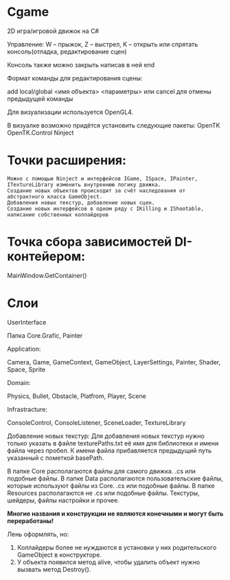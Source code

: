 # Cgame

2D игра/игровой движок на C#
	
Управление: W – прыжок, Z – выстрел, K – открыть или спрятать консоль(отладка, редактирование сцен)

Консоль также можно закрыть написав в ней end

Формат команды для редактирования сцены:

add local/global <имя объекта> <параметры> или cancel для отмены предыдущей команды
	
Для визуализации используется OpenGL4.

В визуалке возможно придётся установить следующие пакеты:
OpenTK
OpenTK.Control
Ninject

# Точки раcширения:
	Можно с помощью Ninject и интерфейсов IGame, ISpace, IPainter, ITextureLibrary изменить внутреннюю логику движка.
	Создание новых объектов происходит за счёт наследования от абстрактного класса GameObject.
	Добавления новых текстур, добавление новых сцен.
	Cоздание новых интерфейсов в одном ряду c IKilling и IShootable, написание собственных коллайдеров
	
# Точка сбора зависимостей DI-контейером: 
MainWindow.GetContainer()

# Слои
UserInterface

Папка Core.Grafic, Painter 

Application:

Camera, Game, GameContext, GameObject, LayerSettings, Painter, Shader, Space, Sprite

Domain:

Physics, Bullet, Obstacle, Platfrom, Player, Scene

Infrastracture:

ConsoleControl, ConsoleListener, SceneLoader, TextureLibrary

Добавление новых текстур:
	Для добавления новых текстур нужно только указать в файле texturePaths.txt её имя для библиотеки и имени файла через пробел.
	К имени файла прибавляется предыдущий путь указанный с пометкой basePath.
	
В папке Core располагаются файлы для самого движка. .cs или подобные файлы.
В папке Data располагаются пользовательские файлы, которые используют файлы из Core. .cs или подобные файлы.
В папке Resources располагаются не .cs или подобные файлы. Текстуры, шейдеры, файлы настройки и прочее.

__Многие названия и конструкции не являются конечными и могут быть переработаны!__

Лень оформлять, но:
1) Коллайдеры более не нуждаются в установки у них родительского GameObject в конструкторе.
2) У объекта появился метод alive, чтобы удалить объект нужно вызвать метод Destroy().
